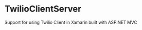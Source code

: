 TwilioClientServer
==================

Support for using Twilio Client in Xamarin built with ASP.NET MVC
